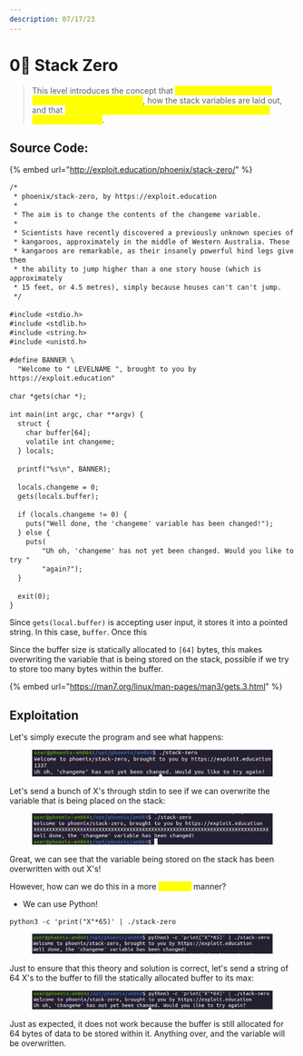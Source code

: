 ```yaml
---
description: 07/17/23
---
```


# 0⃣ Stack Zero

> This level introduces the concept that <mark style="color:yellow;">memory can be accessed outside of its allocated region</mark>, how the stack variables are laid out, and that <mark style="color:yellow;">modifying outside of the allocated memory can modify program execution</mark>.

## Source Code:

{% embed url="http://exploit.education/phoenix/stack-zero/" %}

```
/*
 * phoenix/stack-zero, by https://exploit.education
 *
 * The aim is to change the contents of the changeme variable.
 *
 * Scientists have recently discovered a previously unknown species of
 * kangaroos, approximately in the middle of Western Australia. These
 * kangaroos are remarkable, as their insanely powerful hind legs give them
 * the ability to jump higher than a one story house (which is approximately
 * 15 feet, or 4.5 metres), simply because houses can't can't jump.
 */

#include <stdio.h>
#include <stdlib.h>
#include <string.h>
#include <unistd.h>

#define BANNER \
  "Welcome to " LEVELNAME ", brought to you by https://exploit.education"

char *gets(char *);

int main(int argc, char **argv) {
  struct {
    char buffer[64];
    volatile int changeme;
  } locals;

  printf("%s\n", BANNER);

  locals.changeme = 0;
  gets(locals.buffer);

  if (locals.changeme != 0) {
    puts("Well done, the 'changeme' variable has been changed!");
  } else {
    puts(
        "Uh oh, 'changeme' has not yet been changed. Would you like to try "
        "again?");
  }

  exit(0);
}
```

Since `gets(local.buffer)` is accepting user input, it stores it into a pointed string. In this case, `buffer`. Once this&#x20;

Since the buffer size is statically allocated to `[64]` bytes, this makes overwriting the variable that is being stored on the stack, possible if we try to store too many bytes within the buffer.

{% embed url="https://man7.org/linux/man-pages/man3/gets.3.html" %}

## Exploitation

Let's simply execute the program and see what happens:

<figure><img src="../../.gitbook/assets/image (3).png" alt=""><figcaption></figcaption></figure>

Let's send a bunch of X's through stdin to see if we can overwrite the variable that is being placed on the stack:

<figure><img src="../../.gitbook/assets/image (2).png" alt=""><figcaption></figcaption></figure>

Great, we can see that the variable being stored on the stack has been overwritten with out X's!

However, how can we do this in a more <mark style="color:yellow;">accurate</mark> manner?

* We can use Python!

```
python3 -c 'print("X"*65)' | ./stack-zero
```

<figure><img src="../../.gitbook/assets/image (1).png" alt=""><figcaption></figcaption></figure>

Just to ensure that this theory and solution is correct, let's send a string of 64 X's to the buffer to fill the statically allocated buffer to its max:

<figure><img src="../../.gitbook/assets/image (4).png" alt=""><figcaption></figcaption></figure>

Just as expected, it does not work because the buffer is still allocated for 64 bytes of data to be stored within it. Anything over, and the variable will be overwritten.
